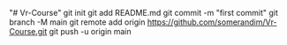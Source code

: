 "# Vr-Course"  git init git add README.md git commit -m "first commit" git branch -M main git remote add origin https://github.com/somerandim/Vr-Course.git git push -u origin main
